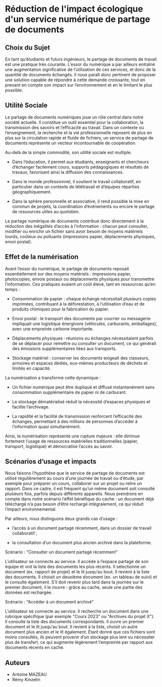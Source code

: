# Réduction de l'impact écologique d'un service numérique de partage de documents

## Choix du Sujet

En tant qu’étudiants et futurs ingénieurs, le partage de documents de travail est une pratique très courante. L’essor du numérique a par ailleurs entraîné une augmentation significative de l’utilisation de ces services, et donc de la quantité de documents échangés. Il nous paraît donc pertinent de proposer une solution capable de répondre à cette demande croissante, tout en prenant en compte son impact sur l’environnement et en le limitant le plus possible.

## Utilité Sociale

Le partage de documents numériques joue un rôle central dans notre société actuelle. Il constitue un outil essentiel pour la collaboration, la transmission des savoirs et l’efficacité au travail. Dans un contexte où l’enseignement, la recherche et la vie professionnelle reposent de plus en plus sur la circulation rapide et fluide de fichiers, un service de partage de documents représente un vecteur incontournable de coopération.

Au-delà de la simple commodité, son utilité sociale est multiple.

* Dans l’éducation, il permet aux étudiants, enseignants et chercheurs d’échanger facilement cours, supports pédagogiques et résultats de travaux, favorisant ainsi la diffusion des connaissances.

* Dans le monde professionnel, il soutient le travail collaboratif, en particulier dans un contexte de télétravail et d’équipes réparties géographiquement.

* Dans la sphère personnelle et associative, il rend possible la mise en commun de projets, la coordination d’événements ou encore le partage de ressources utiles au quotidien.

Le partage numérique de documents contribue donc directement à la réduction des inégalités d’accès à l’information : chacun peut consulter, modifier ou enrichir un fichier sans avoir besoin de moyens matériels lourds, coûteux ou polluants (impressions papier, déplacements physiques, envoi postal).

## Effet de la numérisation

Avant l’essor du numérique, le partage de documents reposait essentiellement sur des moyens matériels : impressions papier, photocopies, envois postaux ou déplacements physiques pour transmettre l’information. Ces pratiques avaient un coût élevé, tant en ressources qu’en temps :

* Consommation de papier : chaque échange nécessitait plusieurs copies imprimées, contribuant à la déforestation, à l’utilisation d’eau et de produits chimiques pour la fabrication du papier.

* Envoi postal : le transport des documents par courrier ou messagerie impliquait une logistique énergivore (véhicules, carburants, emballages), avec une empreinte carbone importante.

* Déplacements physiques : réunions ou échanges nécessitaient parfois de se déplacer pour remettre ou consulter un document, ce qui générait des émissions supplémentaires liées aux transports.

* Stockage matériel : conserver les documents exigeait des classeurs, armoires et espaces dédiés, eux-mêmes producteurs de déchets et limités en capacité.

La numérisation a transformé cette dynamique :

* Un fichier numérique peut être dupliqué et diffusé instantanément sans consommation supplémentaire de papier ni de carburant.

* Le stockage dématérialisé réduit la nécessité d’espaces physiques et facilite l’archivage.

* La rapidité et la facilité de transmission renforcent l’efficacité des échanges, permettant à des millions de personnes d’accéder à l’information quasi simultanément.

Ainsi, la numérisation représente une rupture majeure : elle diminue fortement l’usage de ressources matérielles traditionnelles (papier, transport, logistique) et démocratise l’accès au savoir.

## Scénarios d’usage et impacts

Nous faisons l’hypothèse que le service de partage de documents est utilisé régulièrement au cours d’une journée de travail ou d’étude, par exemple pour préparer un cours, collaborer sur un projet ou relire un rapport. Dans ce cadre, il est fréquent qu’un même document soit consulté plusieurs fois, parfois depuis différents appareils. Nous prendrons en compte dans notre scénario l’effet bénéfique du cache : un document déjà téléchargé n’a pas besoin d’être rechargé intégralement, ce qui réduit l’impact environnemental.

Par ailleurs, nous distinguons deux grands cas d’usage :

* l’accès à un document partagé récemment, dans un dossier de travail collaboratif ;

* la consultation d’un document plus ancien archivé dans la plateforme.

Scénario : "Consulter un document partagé récemment"

L’utilisateur se connecte au service.
Il accède à l’espace partagé de son équipe et voit la liste des documents les plus récents.
Il sélectionne un document (ex. rapport de projet) et le lit jusqu’au bout.
Il revient à la liste des documents.
Il choisit un deuxième document (ex. un tableau de suivi) et le consulte également.
S’il doit revenir plus tard dans la journée sur le premier document, il le rouvre : grâce au cache, seule une partie des données est rechargée.

Scénario : "Accéder à un document archivé" 

L’utilisateur se connecte au service.
Il recherche un document dans une rubrique spécifique (par exemple "Cours 2023" ou "Archives du projet X").
Il consulte la liste des documents correspondants.
Il ouvre un premier document et le lit jusqu’au bout.
Il revient à la liste, choisit un autre document plus ancien et le lit également.
Étant donné que ces fichiers sont moins consultés, ils peuvent provenir d’un stockage plus lent ou nécessiter plus de transfert, ce qui augmente légèrement l’empreinte par rapport aux documents récents en cache.

## Auteurs

* Antoine MAZEAU
* Rémy Kinzelin
